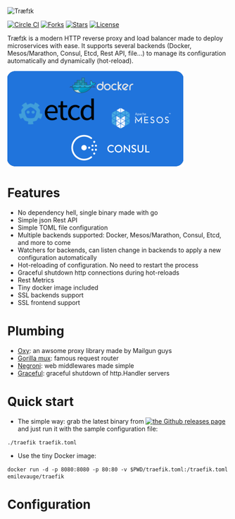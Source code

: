 ![Træfɪk](http://traefik.github.io/traefik.logo.svg  "Træfɪk")

[![Circle CI](https://img.shields.io/circleci/project/EmileVauge/traefik.svg)](https://circleci.com/gh/EmileVauge/traefik)
[![Forks](https://img.shields.io/github/forks/EmileVauge/traefik.svg)](https://github.com/EmileVauge/traefik)
[![Stars](https://img.shields.io/github/stars/EmileVauge/traefik.svg)](https://github.com/EmileVauge/traefik)
[![License](https://img.shields.io/badge/license-MIT-blue.svg)](https://github.com/EmileVauge/traefik/blob/master/LICENSE.md)

Træfɪk is a modern HTTP reverse proxy and load balancer made to deploy microservices with ease.
It supports several backends (Docker, Mesos/Marathon, Consul, Etcd, Rest API, file...) to manage its configuration automatically and dynamically (hot-reload).

![Backends](docs/img/backends.png "Backends")

# Features

* No dependency hell, single binary made with go
* Simple json Rest API
* Simple TOML file configuration
* Multiple backends supported: Docker, Mesos/Marathon, Consul, Etcd, and more to come
* Watchers for backends, can listen change in backends to apply a new configuration automatically
* Hot-reloading of configuration. No need to restart the process
* Graceful shutdown http connections during hot-reloads
* Rest Metrics
* Tiny docker image included
* SSL backends support
* SSL frontend support

# Plumbing

* [Oxy](https://github.com/mailgun/oxy/): an awsome proxy library made by Mailgun guys
* [Gorilla mux](https://github.com/gorilla/mux): famous request router
* [Negroni](https://github.com/codegangsta/negroni): web middlewares made simple
* [Graceful](https://github.com/tylerb/graceful): graceful shutdown of http.Handler servers

# Quick start

* The simple way: grab the latest binary from [![the Github releases page](https://img.shields.io/github/downloads/EmileVauge/traefik/latest/total.svg)](https://github.com/emilevauge/traefik/releases) and just run it with the sample configuration file:

```
./traefik traefik.toml
```

* Use the tiny Docker image:

```
docker run -d -p 8080:8080 -p 80:80 -v $PWD/traefik.toml:/traefik.toml emilevauge/traefik
```

# Configuration
